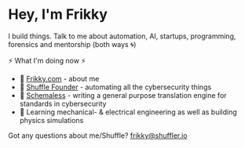 # Hey, I'm Frikky 
I build things. Talk to me about automation, AI, startups, programming, forensics and mentorship (both ways :cyclone:)

:zap: What I'm doing now :zap:
* :raising_hand: [Frikky.com](https://frikky.com) - about me
* :ocean: [Shuffle Founder](https://shuffler.io) - automating all the cybersecurity things
* :test_tube: [Schemaless](https://github.com/frikky/schemaless) - writing a general purpose translation engine for standards in cybersecurity 
* 📖 Learning mechanical- & electrical engineering as well as building physics simulations

Got any questions about me/Shuffle? [frikky@shuffler.io](mailto:frikky@shuffler.io)
